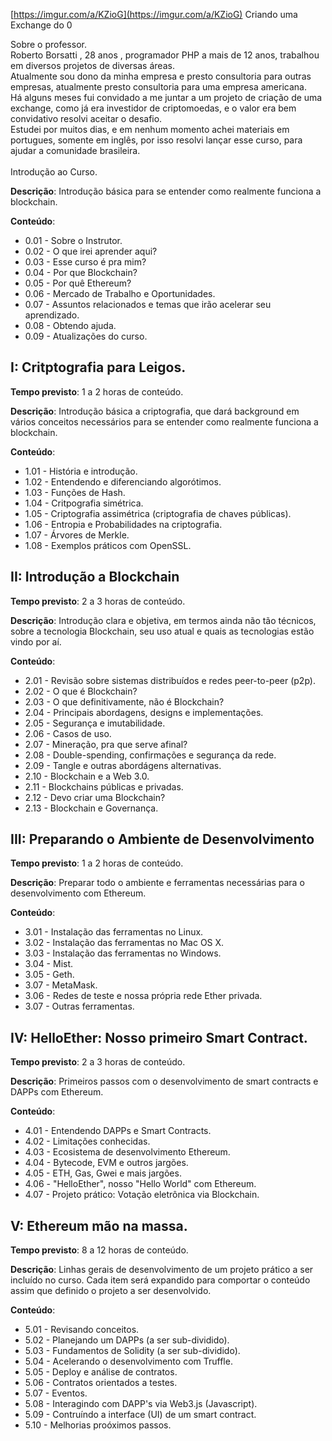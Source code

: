 [https://imgur.com/a/KZioG](https://imgur.com/a/KZioG)
Criando uma Exchange do 0

Sobre o professor.<br>
 Roberto Borsatti , 28 anos , programador PHP a mais de 12 anos, trabalhou em diversos projetos de diversas áreas.<br>
 Atualmente sou dono da minha empresa e presto consultoria para outras empresas, atualmente presto consultoria para uma empresa americana. <br>
 Há alguns meses fui convidado a me juntar a um projeto de criação de uma exchange, como já era investidor de criptomoedas, e o valor era bem convidativo resolvi aceitar o desafio.<br>
 Estudei por muitos dias, e em nenhum momento achei materiais em portugues, somente em inglês, por isso resolvi lançar esse curso, para ajudar a comunidade brasileira.<br>
 <br>
 Introdução ao Curso.



**Descrição**: Introdução básica para se entender como realmente funciona a blockchain.

**Conteúdo**:

- 0.01 - Sobre o Instrutor.
- 0.02 - O que irei aprender aqui?
- 0.03 - Esse curso é pra mim?
- 0.04 - Por que Blockchain?
- 0.05 - Por quê Ethereum?
- 0.06 - Mercado de Trabalho e Oportunidades.
- 0.07 - Assuntos relacionados e temas que irão acelerar seu aprendizado.
- 0.08 - Obtendo ajuda.
- 0.09 - Atualizações do curso.

## I: Critptografia para Leigos.

**Tempo previsto**: 1 a 2 horas de conteúdo.

**Descrição**: Introdução básica a criptografia, que dará background em vários conceitos necessários para se entender como realmente funciona a blockchain.

**Conteúdo**:

- 1.01 - História e introdução.
- 1.02 - Entendendo e diferenciando algorótimos.
- 1.03 - Funções de Hash.
- 1.04 - Critpografia simétrica.
- 1.05 - Criptografia assimétrica (criptografia de chaves públicas).
- 1.06 - Entropia e Probabilidades na criptografia.
- 1.07 - Árvores de Merkle.
- 1.08 - Exemplos práticos com OpenSSL.

## II: Introdução a Blockchain

**Tempo previsto**: 2 a 3 horas de conteúdo.

**Descrição**: Introdução clara e objetiva, em termos ainda não tão técnicos, sobre a tecnologia Blockchain, seu uso atual e quais as tecnologias estão vindo por aí.

**Conteúdo**:

- 2.01 - Revisão sobre sistemas distribuídos e redes peer-to-peer (p2p).
- 2.02 - O que é Blockchain?
- 2.03 - O que definitivamente, não é Blockchain?
- 2.04 - Principais abordagens, designs e implementações.
- 2.05 - Segurança e imutabilidade.
- 2.06 - Casos de uso.
- 2.07 - Mineração, pra que serve afinal?
- 2.08 - Double-spending, confirmações e segurança da rede.
- 2.09 - Tangle e outras abordágens alternativas.
- 2.10 - Blockchain e a Web 3.0.
- 2.11 - Blockchains públicas e privadas.
- 2.12 - Devo criar uma Blockchain?
- 2.13 - Blockchain e Governança.

## III: Preparando o Ambiente de Desenvolvimento

**Tempo previsto**: 1 a 2 horas de conteúdo.

**Descrição**: Preparar todo o ambiente e ferramentas necessárias para o desenvolvimento com Ethereum.

**Conteúdo**:

- 3.01 - Instalação das ferramentas no Linux.
- 3.02 - Instalação das ferramentas no Mac OS X.
- 3.03 - Instalação das ferramentas no Windows.
- 3.04 - Mist.
- 3.05 - Geth.
- 3.07 - MetaMask.
- 3.06 - Redes de teste e nossa própria rede Ether privada.
- 3.07 - Outras ferramentas.

## IV: HelloEther: Nosso primeiro Smart Contract.

**Tempo previsto**: 2 a 3 horas de conteúdo.

**Descrição**: Primeiros passos com o desenvolvimento de smart contracts e DAPPs com Ethereum.

**Conteúdo**:

- 4.01 - Entendendo DAPPs e Smart Contracts.
- 4.02 - Limitações conhecidas.
- 4.03 - Ecosistema de desenvolvimento Ethereum.
- 4.04 - Bytecode, EVM e outros jargões.
- 4.05 - ETH, Gas, Gwei e mais jargões.
- 4.06 - "HelloEther", nosso "Hello World" com Ethereum.
- 4.07 - Projeto prático: Votação eletrônica via Blockchain.

## V: Ethereum mão na massa.

**Tempo previsto**: 8 a 12 horas de conteúdo.

**Descrição**: Linhas gerais de desenvolvimento de um projeto prático a ser incluído no curso. Cada item será expandido para comportar o conteúdo assim que definido o projeto a ser desenvolvido.

**Conteúdo**:

- 5.01 - Revisando conceitos.
- 5.02 - Planejando um DAPPs (a ser sub-dividido).
- 5.03 - Fundamentos de Solidity (a ser sub-dividido).
- 5.04 - Acelerando o desenvolvimento com Truffle.
- 5.05 - Deploy e análise de contratos.
- 5.06 - Contratos orientados a testes.
- 5.07 - Eventos.
- 5.08 - Interagindo com DAPP's via Web3.js (Javascript).
- 5.09 - Contruíndo a interface (UI) de um smart contract.
- 5.10 - Melhorias proóximos passos.
